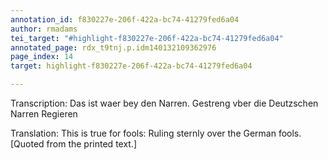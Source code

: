 ```yaml
---
annotation_id: f830227e-206f-422a-bc74-41279fed6a04
author: rmadams
tei_target: "#highlight-f830227e-206f-422a-bc74-41279fed6a04"
annotated_page: rdx_t9tnj.p.idm140132109362976
page_index: 14
target: highlight-f830227e-206f-422a-bc74-41279fed6a04

---
```

Transcription: Das ist waer bey den Narren.
Gestreng vber die Deutzschen Narren Regieren

Translation: This is true for fools: Ruling sternly over the German fools.
[Quoted from the printed text.]
